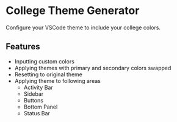 # College Theme Generator

Configure your VSCode theme to include your college colors.

## Features

- Inputting custom colors
- Applying themes with primary and secondary colors swapped
- Resetting to original theme
- Applying theme to following areas
  - Activity Bar
  - Sidebar
  - Buttons
  - Bottom Panel
  - Status Bar
